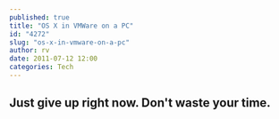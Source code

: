 ```yaml
---
published: true
title: "OS X in VMWare on a PC"
id: "4272"
slug: "os-x-in-vmware-on-a-pc"
author: rv
date: 2011-07-12 12:00
categories: Tech
---
```

<h2><strong>Just give up right now. Don't waste your time.</strong></h2>